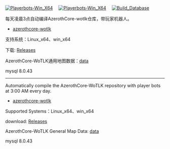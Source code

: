 [![Playerbots-Win_X64](https://github.com/ganan3917/build_azerothcore/actions/workflows/Playerbots-Win_X64.yml/badge.svg?event=workflow_dispatch)](https://github.com/ganan3917/build_azerothcore/actions/workflows/Playerbots-Win_X64.yml)　
[![Playerbots-Win_X64](https://github.com/ganan3917/build_azerothcore/actions/workflows/Playerbots-Win_X64.yml/badge.svg?event=workflow_dispatch)](https://github.com/ganan3917/build_azerothcore/actions/workflows/Playerbots-Win_X64.yml)　
[![Build_Database](https://github.com/ganan3917/build_azerothcore/actions/workflows/Build_Database.yml/badge.svg?event=workflow_dispatch)](https://github.com/ganan3917/build_azerothcore/actions/workflows/Build_Database.yml)

每天凌晨3点自动编译AzerothCore-wotlk仓库，带玩家机器人。

 - [azerothcore-wotlk](https://github.com/liyunfan1223/azerothcore-wotlk)

支持系统：Linux_x64、win_x64

下载: [Releases](https://github.com/ganan3917/build_azerothcore/releases)

AzerothCore-WoTLK通用地图数据：[data](https://github.com/ganan3917/azerothcore-data.git)

mysql 8.0.43

---

Automatically compile the AzerothCore-WoTLK repository with player bots at 3:00 AM every day.

 - [azerothcore-wotlk](https://github.com/liyunfan1223/azerothcore-wotlk)

Supported Systems：Linux_x64、win_x64

download: [Releases](https://github.com/ganan3917/build_azerothcore/releases)

AzerothCore-WoTLK General Map Data: [data](https://github.com/ganan3917/azerothcore-data.git)

mysql 8.0.43
